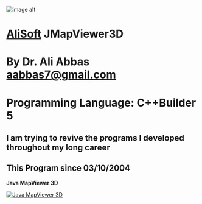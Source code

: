 ![image alt](https://github.com/aabbas77-web/AliSoft/blob/main/AliSoft128Transparent.png)
# [AliSoft](https://hodhods.com) JMapViewer3D
# By Dr. Ali Abbas aabbas7@gmail.com
# Programming Language: C++Builder 5
## I am trying to revive the programs I developed throughout my long career
## This Program since 03/10/2004

**Java MapViewer 3D**

[![Java MapViewer 3D](https://github.com/aabbas77-web/Abraj/releases/download/FirstRelease/AbrajVideo.png)](https://www.youtube.com/watch?v=hzpGa4HKkgg)


